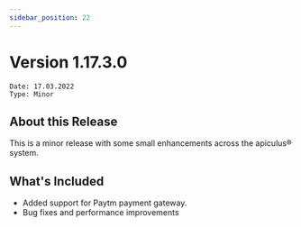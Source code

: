 ```yaml
---
sidebar_position: 22
---
```

# Version 1.17.3.0
```
Date: 17.03.2022
Type: Minor
```

## About this Release

This is a minor release with some small enhancements across the apiculus® system.

## What's Included

- Added support for Paytm payment gateway.
- Bug fixes and performance improvements
